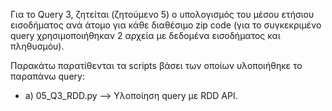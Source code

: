 Για το Query 3, ζητείται (ζητούμενο 5) ο υπολογισμός του μέσου ετήσιου εισοδήματος ανά άτομο για κάθε διαθέσιμο zip code (για το συγκεκριμένο query χρησιμοποιήθηκαν 2 αρχεία με δεδομένα εισοδήματος και πληθυσμόυ).

Παρακάτω παρατίθενται τα scripts βάσει των οποίων υλοποιήθηκε το παραπάνω query:
* a) 05_Q3_RDD.py --> Υλοποίηση query με RDD API.
